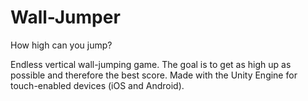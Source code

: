 # Wall-Jumper
 How high can you jump?

Endless vertical wall-jumping game. The goal is to get as high up as possible and therefore the best score. Made with the Unity Engine for touch-enabled devices (iOS and Android).
